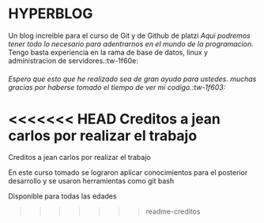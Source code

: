 # HYPERBLOG
Un blog increible para el curso de Git y de Github de platzi
*Aqui podremos tener todo lo necesario para adentrarnos en el mundo de la programacion.*
Tengo basta experiencia en la rama de base de datos, linux y administracion de servidores.:tw-1f60e:
###### Espero que esto que he realizado sea de gran ayuda para ustedes. muchas gracias por haberse tomado el tiempo de ver mi codigo.:tw-1f603:


<<<<<<< HEAD
Creditos a jean carlos por realizar el trabajo
=======
Creditos a jean carlos por realizar el trabajo

En este curso tomado se lograron aplicar conocimientos para el posterior desarrollo y se usaron
herramientas como git bash

Disponible para todas las edades
>>>>>>> readme-creditos
